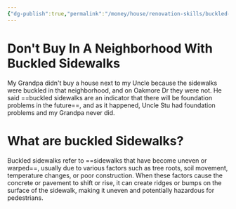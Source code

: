 ```yaml
---
{"dg-publish":true,"permalink":"/money/house/renovation-skills/buckled-sidewalks/","tags":["oakmore"],"created":"Jun 03, 2023, 10:59 AM"}
---
```



# Don't Buy In A Neighborhood With Buckled Sidewalks

My Grandpa didn't buy a house next to my Uncle because the sidewalks were buckled in that neighborhood, and on Oakmore Dr they were not. He said ==buckled sidewalks are an indicator that there will be foundation problems in the future==, and as it happened, Uncle Stu had foundation problems and my Grandpa never did. 

# What are buckled Sidewalks?

Buckled sidewalks refer to ==sidewalks that have become uneven or warped==, usually due to various factors such as tree roots, soil movement, temperature changes, or poor construction. When these factors cause the concrete or pavement to shift or rise, it can create ridges or bumps on the surface of the sidewalk, making it uneven and potentially hazardous for pedestrians.


